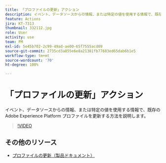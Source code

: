 ```yaml
---
title: 「プロファイルの更新」アクション
description: イベント、データソースからの情報、または特定の値を使用する情報で、既存の Adobe Experience Platform プロファイルを更新する方法を説明します。
feature: Actions
jira: KT-7313
thumbnail: 332112.jpg
role: User
activity: use
team: PM
exl-id: 5e45b702-2c99-49ad-ae00-65f7555acd09
source-git-commit: 2735cd3a855e6e8a21381fb77683ed65dab6b1e5
workflow-type: tm+mt
source-wordcount: '70'
ht-degree: 100%

---
```


# 「プロファイルの更新」アクション

イベント、データソースからの情報、または特定の値を使用する情報で、既存の Adobe Experience Platform プロファイルを更新する方法を説明します。

>[!VIDEO](https://video.tv.adobe.com/v/332112?quality=12&learn=on)

## その他のリソース

* [プロファイルの更新（製品ドキュメント）](https://experienceleague.adobe.com/docs/journeys/using/building-journeys/about-journey-building/action-activities/update-profiles.html?lang=jp#important-notes)

